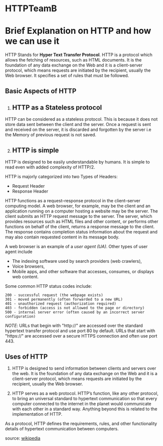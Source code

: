 # HTTPTeamB

Brief Explanation on HTTP and how we can use it
=====

HTTP Stands for **Hyper Text Transfer Protocol**. HTTP is a protocol which allows the fetching of resources, such as HTML documents. It is the foundation of any data exchange on the Web and it is a client-server protocol, which means requests are initiated by the recipient, usually the Web browser.
It specifies a set of rules that must be followed. 


Basic Aspects of HTTP
----


1.	HTTP as a Stateless protocol
	----  

HTTP can be considered as a stateless protocol. This is because it does not store data sent between the client and the server. Once a request is sent and received on the server, it is discarded and forgotten by the server i.e the Memory of previous request is not saved.

2.	HTTP is simple
	----

HTTP is designed to be easily understandable by humans. It is simple to read even with added complexity of HTTP/2.


HTTP is majorly categorized into two Types of Headers:  
+ Request Header  
+ Response Header  


HTTP functions as a request–response protocol in the client–server computing model. A web browser, for example, may be the client and an application running on a computer hosting a website may be the server. The client submits an HTTP request message to the server. The server, which provides resources such as HTML files and other content, or performs other functions on behalf of the client, returns a response message to the client. The response contains completion status information about the request and may also contain requested content in its message body.

A web browser is an example of a *user agent (UA)*. Other types of user agent include 
+ The indexing software used by search providers (web crawlers),  
+ Voice browsers,  
+ Mobile apps, and other software that accesses, consumes, or displays web content.

Some common HTTP status codes include:

    200 - successful request (the webpage exists)
    301 - moved permanently (often forwarded to a new URL)
    401 - unauthorized request (authorization required)
    403 - forbidden (access is not allowed to the page or directory)
    500 - internal server error (often caused by an incorrect server configuration)

_NOTE_: URLs that begin with "http://" are accessed over the standard hypertext transfer protocol and use port 80 by default. URLs that start with "https://" are accessed over a secure HTTPS connection and often use port 443.

Uses of HTTP
----
1.	HTTP is designed to send information between clients and servers over the web. It is the foundation of any data exchange on the Web and it is a client-server protocol, which means requests are initiated by the recipient, usually the Web browser.

2.	HTTP serves as a web protocol. HTTP’s function, like any other protocol, to bring an universal standard to hypertext communication so that every computer connected to the internet in the planet would communicate with each other in a standard way. Anything beyond this is related to the implementation of HTTP.

As a protocol, HTTP defines the requirements, rules, and other functionality details of hypertext communication between computers.


source: [wikipedia](https://en.wikipedia.org/wiki/Hypertext_Transfer_Protocol)